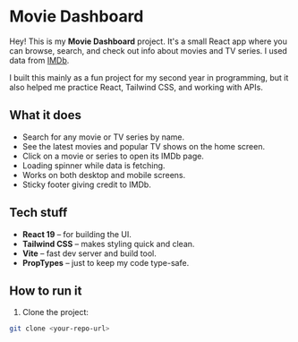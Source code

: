 # Movie Dashboard

Hey! This is my **Movie Dashboard** project. It's a small React app where you can browse, search, and check out info about movies and TV series. I used data from [IMDb](https://www.imdb.com/).  

I built this mainly as a fun project for my second year in programming, but it also helped me practice React, Tailwind CSS, and working with APIs.

## What it does

- Search for any movie or TV series by name.
- See the latest movies and popular TV shows on the home screen.
- Click on a movie or series to open its IMDb page.
- Loading spinner while data is fetching.
- Works on both desktop and mobile screens.
- Sticky footer giving credit to IMDb.

## Tech stuff

- **React 19** – for building the UI.
- **Tailwind CSS** – makes styling quick and clean.
- **Vite** – fast dev server and build tool.
- **PropTypes** – just to keep my code type-safe.

## How to run it

1. Clone the project:

```bash
git clone <your-repo-url>
